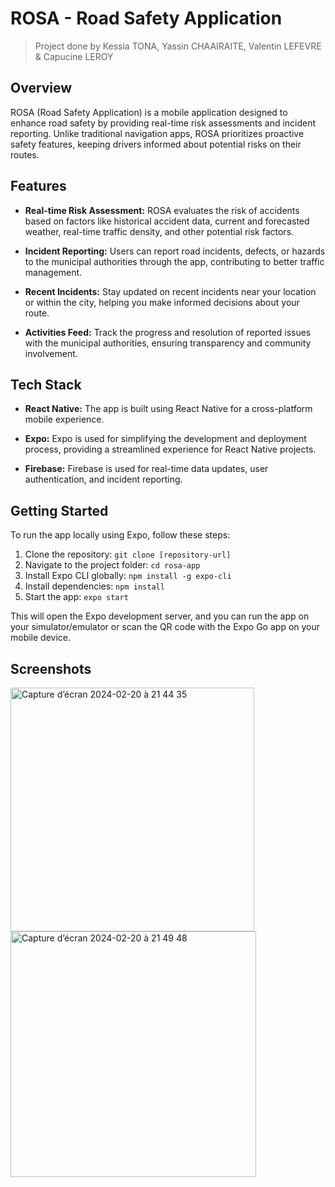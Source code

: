 # ROSA - Road Safety Application
> Project done by Kessia TONA, Yassin CHAAIRAITE, Valentin LEFEVRE & Capucine LEROY

## Overview

ROSA (Road Safety Application) is a mobile application designed to enhance road safety by providing real-time risk assessments and incident reporting. Unlike traditional navigation apps, ROSA prioritizes proactive safety features, keeping drivers informed about potential risks on their routes.

## Features

- **Real-time Risk Assessment:** ROSA evaluates the risk of accidents based on factors like historical accident data, current and forecasted weather, real-time traffic density, and other potential risk factors.

- **Incident Reporting:** Users can report road incidents, defects, or hazards to the municipal authorities through the app, contributing to better traffic management.

- **Recent Incidents:** Stay updated on recent incidents near your location or within the city, helping you make informed decisions about your route.

- **Activities Feed:** Track the progress and resolution of reported issues with the municipal authorities, ensuring transparency and community involvement.

## Tech Stack

- **React Native:** The app is built using React Native for a cross-platform mobile experience.

- **Expo:** Expo is used for simplifying the development and deployment process, providing a streamlined experience for React Native projects.

- **Firebase:** Firebase is used for real-time data updates, user authentication, and incident reporting.

## Getting Started

To run the app locally using Expo, follow these steps:

1. Clone the repository: `git clone [repository-url]`
2. Navigate to the project folder: `cd rosa-app`
3. Install Expo CLI globally: `npm install -g expo-cli`
4. Install dependencies: `npm install`
5. Start the app: `expo start`

This will open the Expo development server, and you can run the app on your simulator/emulator or scan the QR code with the Expo Go app on your mobile device.


## Screenshots  

<img width="390"  alt="Capture d’écran 2024-02-20 à 21 44 35" src="https://github.com/Kess4/RoSa/assets/91597783/931ea7f3-e4e4-4a89-8fd1-9bab7cbc8080">

<img width="393;" alt="Capture d’écran 2024-02-20 à 21 49 48" src="https://github.com/Kess4/RoSa/assets/91597783/c47771f1-677d-4b5a-9347-c656ffea04f8">
